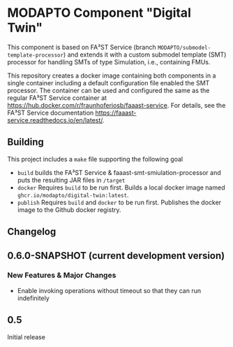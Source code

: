 # MODAPTO Component "Digital Twin"

This component is based on FA³ST Service (branch `MODAPTO/submodel-template-processor`) and extends it with a custom submodel template (SMT) processor for handling SMTs of type Simulation, i.e., containing FMUs.

This repository creates a docker image containing both components in a single container including a default configuration file enabled the SMT processor.
The container can be used and configured the same as the regular FA³ST Service container at https://hub.docker.com/r/fraunhoferiosb/faaast-service.
For details, see the FA³ST Service documentation https://faaast-service.readthedocs.io/en/latest/.

## Building
This project includes a `make` file supporting the following goal

- `build` builds the FA³ST Service & faaast-smt-smiulation-processor and puts the resulting JAR files in `/target`
- `docker` Requires `build` to be run first. Builds a local docker image named `ghcr.io/modapto/digital-twin:latest`.
- `publish` Requires `build` and `docker` to be run first. Publishes the docker image to the Github docker registry.

## Changelog

<!--changelog-anchor-->
<!--start:changelog-header-->
## 0.6.0-SNAPSHOT (current development version)<!--end:changelog-header-->

### New Features & Major Changes

- Enable invoking operations without timeout so that they can run indefinitely

## 0.5

Initial release
